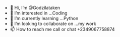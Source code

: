 - 👋 Hi, I’m @Godzilataken
- 👀 I’m interested in ...Coding 
- 🌱 I’m currently learning ...Python
- 💞️ I’m looking to collaborate on ...my work
- 📫 How to reach me call or chat +2349067758874

<!---
Godzilataken/Godzilataken is a ✨ special ✨ repository because its `README.md` (this file) appears on your GitHub profile.
You can click the Preview link to take a look at your changes.
--->
